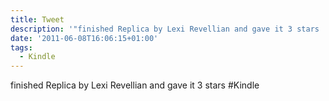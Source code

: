 ```yaml
---
title: Tweet
description: '"finished Replica by Lexi Revellian and gave it 3 stars  #Kindle"'
date: '2011-06-08T16:06:15+01:00'
tags:
  - Kindle
---
```

finished Replica by Lexi Revellian and gave it 3 stars  #Kindle
